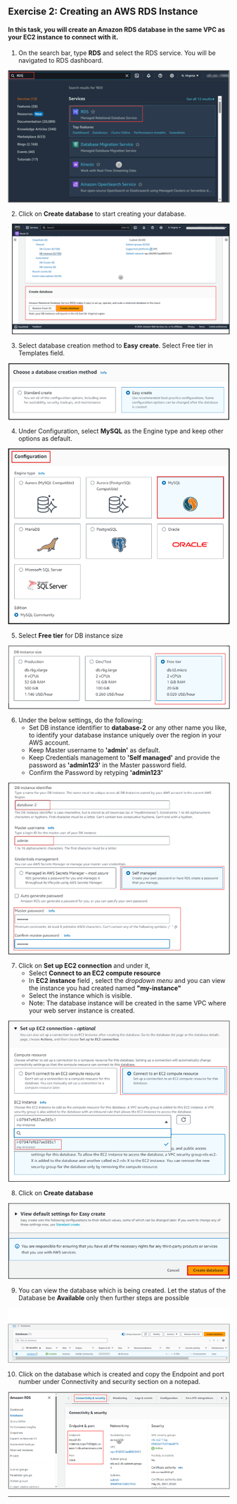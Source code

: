 ## Exercise 2: Creating an AWS RDS Instance

#### In this task, you will create an Amazon RDS database in the same VPC as your EC2 instance to connect with it.

1. On the search bar, type **RDS** and select the RDS service. You will be navigated to RDS dashboard.

![](./images/typeRDS.png)

2. Click on **Create database** to start creating your database.

![](./images/createdb.png)

3. Select database creation method to **Easy create**.  Select Free tier in Templates field.

![](./images/easycreate.png)

4. Under Configuration, select **MySQL** as the Engine type and keep other options as default.

![](./images/mysql.png)

5. Select **Free tier** for DB instance size 

![](./images/freetier.png)

6. Under the below settings, do the following:
    - Set DB instance identifier to **database-2** or any other name you like, to identify your database instance uniquely over the region in your AWS account.
    - Keep Master username to **'admin'** as default.
    - Keep Credentials management to **'Self managed'** and provide the password as **'admin123'** in the Master password field.
    - Confirm the Password by retyping **'admin123'**

![](./images/password.png)

7. Click on **Set up EC2 connection** and under it, 
    - Select **Connect to an EC2 compute resource** 
    - In **EC2 instance** field , select the *dropdown menu* and you can view the instance you had created named **"my-instance"**
    - Select the instance which is visible.
    - Note: The database instance will be created in the same VPC where your web server instance is created.

![](./images/ec2conn.png)

8. Click on **Create database**

![](./images/databasefinalcreate.png)

9. You can view the database which is being created. Let the status of the Database be **Available** only then further steps are possible

![](./images/viewdb.png)

10. Click on the database which is created and copy the Endpoint and port number under Connectivity and security section on a notepad. 

![](./images/endpointport.png)

***
